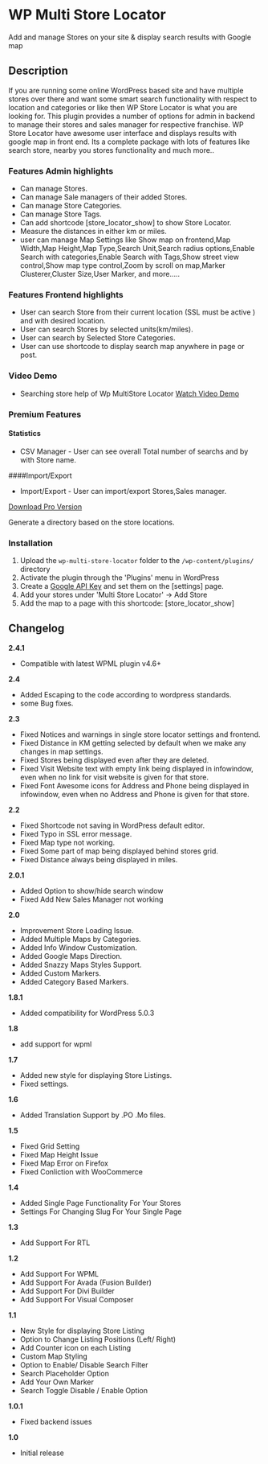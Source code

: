 # WP Multi Store Locator
Add and manage Stores on your site & display search results with Google map

## Description

If you are running some online WordPress based site and have multiple stores over there and want some smart search functionality with respect to location and categories or like then WP Store Locator is what you are looking for. 
This plugin provides a number of options for admin in backend to manage their stores and sales manager for respective franchise. WP Store Locator have awesome user interface and displays results with google map in front end. Its a complete package with lots of features like search store, nearby you stores functionality and much more..

### Features Admin highlights

* Can manage Stores.
* Can  manage Sale managers of their added Stores.
* Can  manage Store Categories.
* Can  manage Store Tags.
* Can add shortcode [store_locator_show] to show Store Locator.
* Measure the distances in either km or miles.
* user can  manage Map Settings like Show map on frontend,Map Width,Map Height,Map Type,Search Unit,Search radius options,Enable Search 
with categories,Enable Search with Tags,Show street view control,Show map type control,Zoom by scroll on map,Marker Clusterer,Cluster Size,User Marker, and more…..


### Features Frontend highlights

* User can search Store from their current location (SSL must be active ) and with desired location.
* User can search Stores by selected units(km/miles).
* User can search by Selected Store Categories.
* User can use shortcode to display search map anywhere in page or post.


### Video Demo
* Searching store help of Wp MultiStore Locator
[Watch Video Demo](https://www.youtube.com/watch?v=M2BT6uhDR3Y)


### Premium Features
#### Statistics

* CSV Manager - User can see overall Total number of searchs and by with Store name.

####Import/Export

* Import/Export - User can import/export Stores,Sales manager.

[Download Pro Version](https://codecanyon.net/item/wp-multi-store-locator-pro/19385351)

Generate a directory based on the store locations.

### Installation

1. Upload the `wp-multi-store-locator` folder to the `/wp-content/plugins/` directory
1. Activate the plugin through the 'Plugins' menu in WordPress
1. Create a [Google API Key](https://developers.google.com/maps/documentation/javascript/get-api-key) and set them on the [settings] page.
1. Add your stores under 'Multi Store Locator' -> Add Store
1. Add the map to a page with this shortcode: [store_locator_show]

## Changelog

**2.4.1**
- Compatible with latest WPML plugin v4.6+

**2.4**

- Added Escaping to the code according to wordpress standards.
- some Bug fixes.

**2.3**

- Fixed Notices and warnings in single store locator settings and frontend.
- Fixed Distance in KM getting selected by default when we make any changes in map settings.
- Fixed Stores being displayed even after they are deleted.
- Fixed Visit Website text with empty link being displayed in infowindow, even when no link for visit website is given for that store.
- Fixed Font Awesome icons for Address and Phone being displayed in infowindow, even when no Address and Phone is given for that store.

**2.2**

- Fixed Shortcode not saving in WordPress default editor.
- Fixed Typo in SSL error message.
- Fixed Map type not working.
- Fixed Some part of map being displayed behind stores grid.
- Fixed Distance always being displayed in miles.

**2.0.1**

- Added Option to show/hide search window
- Fixed Add New Sales Manager not working

**2.0**

- Improvement Store Loading Issue.
- Added Multiple Maps by Categories.
- Added Info Window Customization.
- Added Google Maps Direction.
- Added Snazzy Maps Styles Support.
- Added Custom Markers.
- Added Category Based Markers.

**1.8.1**

- Added compatibility for WordPress 5.0.3

**1.8**

- add support for wpml

**1.7**

- Added new style for displaying Store Listings.
- Fixed settings.

**1.6**

- Added Translation Support by .PO .Mo files.

**1.5**
- Fixed Grid Setting
- Fixed Map Height Issue
- Fixed Map Error on Firefox
- Fixed Conliction with WooCommerce

**1.4**
- Added Single Page Functionality For Your Stores
- Settings For Changing Slug For Your Single Page

**1.3**
- Add Support For RTL

**1.2**
- Add Support For WPML
- Add Support For Avada (Fusion Builder)
- Add Support For Divi Builder
- Add Support For Visual Composer

**1.1**
- New Style for displaying Store Listing
- Option to Change Listing Positions (Left/ Right)
- Add Counter icon on each Listing
- Custom Map Styling
- Option to Enable/ Disable Search Filter
- Search Placeholder Option
- Add Your Own Marker
- Search Toggle Disable / Enable Option

**1.0.1**

- Fixed backend issues

**1.0**

- Initial release
